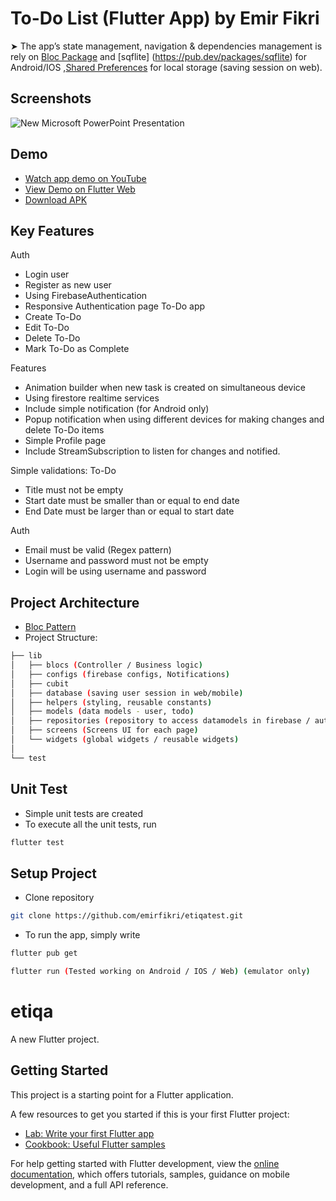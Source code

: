 
# To-Do List (Flutter App) by Emir Fikri

➤ The app’s state management, navigation & dependencies management is rely on [Bloc Package](https://pub.dev/packages/bloc) and [sqflite] (https://pub.dev/packages/sqflite) for Android/IOS ,[Shared Preferences](https://pub.dev/packages/shared_preferences) for local storage (saving session on web).


## Screenshots

![New Microsoft PowerPoint Presentation](https://user-images.githubusercontent.com/76787324/204736264-1e0c84d9-5fa0-46da-81ec-3c273b2cf78f.jpg)


## Demo

- [Watch app demo on YouTube](https://youtu.be/pkyvh2KHcHk)
- [View Demo on Flutter Web](https://emirfikri.github.io/)
- [Download APK](https://1drv.ms/u/s!Atd0aLPih2vGgP5b3ibtiwZuYgk1iA?e=cvc2Ea)


## Key Features
Auth
 - Login user
 - Register as new user
 - Using FirebaseAuthentication  
 - Responsive Authentication page 
To-Do app
 - Create To-Do
 - Edit To-Do
 - Delete To-Do
 - Mark To-Do as Complete 

Features 
 - Animation builder when new task is created on simultaneous device
 - Using firestore realtime services
 - Include simple notification (for Android only)
 - Popup notification when using different devices 
    for making changes and delete To-Do items
 - Simple Profile page
 - Include StreamSubscription to listen for changes and notified.    

Simple validations:
To-Do
- Title must not be empty
- Start date must be smaller than or equal to end date
- End Date must be larger than or equal to start date

Auth
- Email must be valid (Regex pattern)
- Username and password must not be empty
- Login will be using username and password
 


## Project Architecture
- [Bloc Pattern](https://github.com/felangel/bloc/tree/master/examples)
- Project Structure:
```bash
├── lib
│   ├── blocs (Controller / Business logic)
│   ├── configs (firebase configs, Notifications)
│   ├── cubit 
│   ├── database (saving user session in web/mobile)
│   ├── helpers (styling, reusable constants)
│   ├── models (data models - user, todo)
│   ├── repositories (repository to access datamodels in firebase / auth)
│   ├── screens (Screens UI for each page)
│   └── widgets (global widgets / reusable widgets)
│     
└── test
```
## Unit Test

- Simple unit tests are created
- To execute all the unit tests, run
```bash
flutter test   
```



## Setup Project
- Clone repository
```bash
git clone https://github.com/emirfikri/etiqatest.git
```

- To run the app, simply write
```bash
flutter pub get  
```
```bash
flutter run (Tested working on Android / IOS / Web) (emulator only)
```
# etiqa

A new Flutter project.

## Getting Started

This project is a starting point for a Flutter application.

A few resources to get you started if this is your first Flutter project:

- [Lab: Write your first Flutter app](https://docs.flutter.dev/get-started/codelab)
- [Cookbook: Useful Flutter samples](https://docs.flutter.dev/cookbook)

For help getting started with Flutter development, view the
[online documentation](https://docs.flutter.dev/), which offers tutorials,
samples, guidance on mobile development, and a full API reference.
